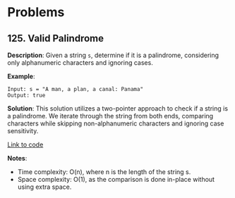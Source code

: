 # Problems

## 125. Valid Palindrome

**Description**:
Given a string `s`, determine if it is a palindrome, considering only alphanumeric characters and ignoring cases.

**Example**:
```plaintext
Input: s = "A man, a plan, a canal: Panama"
Output: true
```

**Solution**:
This solution utilizes a two-pointer approach to check if a string is a palindrome. We iterate through the string from both ends, comparing characters while skipping non-alphanumeric characters and ignoring case sensitivity.

[Link to code](125_valid_palindrome.py)

**Notes**:
- Time complexity: O(n), where n is the length of the string s.
- Space complexity: O(1), as the comparison is done in-place without using extra space.
